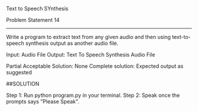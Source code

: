 Text to Speech SYnthesis

Problem Statement 14
__________________
Write a program to extract text from any given audio and then using text-to-speech synthesis output as another audio file.

Input: Audio File
Output: Text To Speech Synthesis Audio File

Partial Acceptable Solution: None
Complete solution: Expected output as suggested


##SOLUTION

Step 1: Run python program.py in your terminal.
Step 2: Speak once the prompts says "Please Speak".
